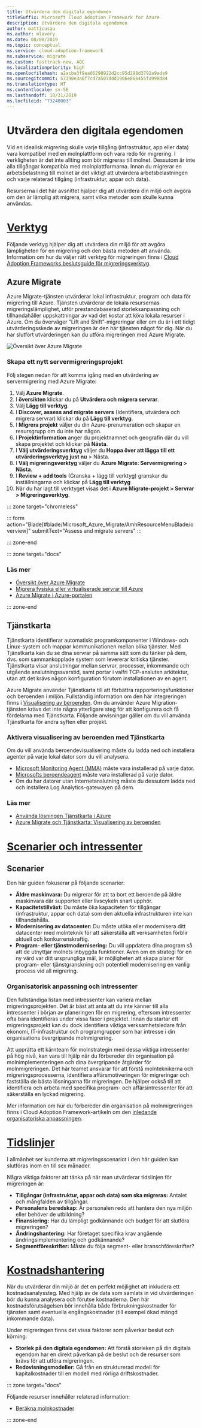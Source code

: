 ```yaml
---
title: Utvärdera den digitala egendomen
titleSuffix: Microsoft Cloud Adoption Framework for Azure
description: Utvärdera den digitala egendomen
author: matticusau
ms.author: mlavery
ms.date: 08/08/2019
ms.topic: conceptual
ms.service: cloud-adoption-framework
ms.subservice: migrate
ms.custom: fasttrack-new, AQC
ms.localizationpriority: high
ms.openlocfilehash: a2acba3f9aa06298922d2cc95d298d3792a9ada9
ms.sourcegitcommit: 57390e3a6f7cd7a507ddd1906e866455fa998d84
ms.translationtype: HT
ms.contentlocale: sv-SE
ms.lasthandoff: 10/31/2019
ms.locfileid: "73240003"
---
```

# <a name="assess-the-digital-estate"></a>Utvärdera den digitala egendomen

Vid en idealisk migrering skulle varje tillgång (infrastruktur, app eller data) vara kompatibel med en molnplattform och vara redo för migrering. I verkligheten är det inte allting som bör migreras till molnet. Dessutom är inte alla tillgångar kompatibla med molnplattformarna. Innan du migrerar en arbetsbelastning till molnet är det viktigt att utvärdera arbetsbelastningen och varje relaterad tillgång (infrastruktur, appar och data).

Resurserna i det här avsnittet hjälper dig att utvärdera din miljö och avgöra om den är lämplig att migrera, samt vilka metoder som skulle kunna användas.

<!-- markdownlint-disable MD025 -->

# <a name="toolstabtools"></a>[Verktyg](#tab/Tools)

Följande verktyg hjälper dig att utvärdera din miljö för att avgöra lämpligheten för en migrering och den bästa metoden att använda. Information om hur du väljer rätt verktyg för migreringen finns i [Cloud Adoption Frameworks beslutsguide för migreringsverktyg](../../decision-guides/migrate-decision-guide/index.md).

## <a name="azure-migrate"></a>Azure Migrate

Azure Migrate-tjänsten utvärderar lokal infrastruktur, program och data för migrering till Azure. Tjänsten utvärderar de lokala resursernas migreringslämplighet, utför prestandabaserad storleksanpassning och tillhandahåller uppskattningar av vad det kostar att köra lokala resurser i Azure. Om du överväger ”Lift and Shift”-migreringar eller om du är i ett tidigt utvärderingsskede av migreringen är den här tjänsten något för dig. När du har slutfört utvärderingen kan du utföra migreringen med Azure Migrate.

![Översikt över Azure Migrate](./media/assess/azuremigrate-overview-1.png)

### <a name="create-a-new-server-migration-project"></a>Skapa ett nytt servermigreringsprojekt

Följ stegen nedan för att komma igång med en utvärdering av servermigrering med Azure Migrate:

1. Välj **Azure Migrate**.
1. I **översikten** klickar du på **Utvärdera och migrera servrar**.
1. Välj **Lägg till verktyg**.
1. I **Discover, assess and migrate servers** (Identifiera, utvärdera och migrera servrar) klickar du på **Lägg till verktyg**.
1. I **Migrera projekt** väljer du din Azure-prenumeration och skapar en resursgrupp om du inte har någon.
1. I **Projektinformation** anger du projektnamnet och geografin där du vill skapa projektet och klickar på **Nästa**.
1. I **Välj utvärderingsverktyg** väljer du **Hoppa över att lägga till ett utvärderingsverktyg just nu** > Nästa.
1. I **Välj migreringsverktyg** väljer du  **Azure Migrate: Servermigrering > Nästa**.
1. I **Review + add tools** (Granska + lägg till verktyg)
granskar du inställningarna och klickar på **Lägg till verktyg**
1. När du har lagt till verktyget visas det i **Azure Migrate-projekt > Servrar > Migreringsverktyg**.

::: zone target="chromeless"

::: form action="Blade[#blade/Microsoft_Azure_Migrate/AmhResourceMenuBlade/overview]" submitText="Assess and migrate servers" :::

::: zone-end

::: zone target="docs"

### <a name="learn-more"></a>Läs mer

- [Översikt över Azure Migrate](https://docs.microsoft.com/azure/migrate/migrate-services-overview)
- [Migrera fysiska eller virtualiserade servrar till Azure](https://docs.microsoft.com/azure/migrate/tutorial-migrate-physical-virtual-machines)
- [Azure Migrate i Azure-portalen](https://portal.azure.com/#blade/Microsoft_Azure_Migrate/AmhResourceMenuBlade/overview)

::: zone-end

## <a name="service-map"></a>Tjänstkarta

Tjänstkarta identifierar automatiskt programkomponenter i Windows- och Linux-system och mappar kommunikationen mellan olika tjänster. Med Tjänstkarta kan du se dina servrar på samma sätt som du tänker på dem, dvs. som sammankopplade system som levererar kritiska tjänster. Tjänstkarta visar anslutningar mellan servrar, processer, inkommande och utgående anslutningssvarstid, samt portar i valfri TCP-ansluten arkitektur, utan att det krävs någon konfiguration förutom installationen av en agent.

Azure Migrate använder Tjänstkarta till att förbättra rapporteringsfunktioner och beroenden i miljön. Fullständig information om den här integreringen finns i [Visualisering av beroenden](https://docs.microsoft.com/azure/migrate/concepts-dependency-visualization). Om du använder Azure Migration-tjänsten krävs det inte några ytterligare steg för att konfigurera och få fördelarna med Tjänstkarta. Följande anvisningar gäller om du vill använda Tjänstkarta för andra syften eller projekt.

### <a name="enable-dependency-visualization-using-service-map"></a>Aktivera visualisering av beroenden med Tjänstkarta

Om du vill använda beroendevisualisering måste du ladda ned och installera agenter på varje lokal dator som du vill analysera.

- [Microsoft Monitoring Agent (MMA)](https://docs.microsoft.com/azure/log-analytics/log-analytics-agent-windows) måste vara installerad på varje dator.
- [Microsofts beroendeagent](https://docs.microsoft.com/azure/azure-monitor/insights/vminsights-enable-hybrid-cloud#install-the-dependency-agent-on-windows) måste vara installerad på varje dator.
- Om du har datorer utan Internetanslutning måste du dessutom ladda ned och installera Log Analytics-gatewayen på dem.

<!-- markdownlint-disable MD024 -->

### <a name="learn-more"></a>Läs mer

- [Använda lösningen Tjänstkarta i Azure](https://docs.microsoft.com/azure/azure-monitor/insights/service-map)
- [Azure Migrate och Tjänstkarta: Visualisering av beroenden](https://docs.microsoft.com/azure/migrate/concepts-dependency-visualization)

# <a name="scenarios-and-stakeholderstabscenarios"></a>[Scenarier och intressenter](#tab/Scenarios)

## <a name="scenarios"></a>Scenarier

Den här guiden fokuserar på följande scenarier:

- **Äldre maskinvara:** Du migrerar för att ta bort ett beroende på äldre maskinvara där supporten eller livscykeln snart upphör.
- **Kapacitetstillväxt:** Du måste öka kapaciteten för tillgångar (infrastruktur, appar och data) som den aktuella infrastrukturen inte kan tillhandahålla.
- **Modernisering av datacenter:** Du måste utöka eller modernisera ditt datacenter med molnteknik för att säkerställa att verksamheten förblir aktuell och konkurrenskraftig.
- **Program- eller tjänstmodernisering:** Du vill uppdatera dina program så att de utnyttjar molnets inbyggda funktioner. Även om en strategi för en ny värd var ditt ursprungliga mål, är möjligheten att skapa planer för program- eller tjänstgranskning och potentiell modernisering en vanlig process vid all migrering.

### <a name="organizational-alignment-and-stakeholders"></a>Organisatorisk anpassning och intressenter

Den fullständiga listan med intressenter kan variera mellan migreringsprojekten. Det är bäst att anta att du inte känner till alla intressenter i början av planeringen för en migrering, eftersom intressenter ofta bara identifieras under vissa faser i projektet. Innan du startar ett migreringsprojekt kan du dock identifiera viktiga verksamhetsledare från ekonomi, IT-infrastruktur och programgrupper som har intresse i din organisations övergripande molnmigrering.

Att upprätta ett kärnteam för molnstrategin med dessa viktiga intressenter på hög nivå, kan vara till hjälp när du förbereder din organisation på molnimplementeringen och dina övergripande åtgärder för molnmigreringen. Det här teamet ansvarar för att förstå molnteknikerna och migreringsprocesserna, identifiera affärsmotiveringen för migreringar och fastställa de bästa lösningarna för migreringen. De hjälper också till att identifiera och arbeta med specifika program- och affärsintressenter för att säkerställa en lyckad migrering.

Mer information om hur du förbereder din organisation på molnmigreringen finns i Cloud Adoption Framework-artikeln om den [inledande organisatoriska anpassningen](../../plan/initial-org-alignment.md).

# <a name="timelinestabtimelines"></a>[Tidslinjer](#tab/Timelines)

I allmänhet ser kunderna att migreringsscenariot i den här guiden kan slutföras inom en till sex månader.

Några viktiga faktorer att tänka på när man utvärderar tidslinjen för migreringen är:

- **Tillgångar (infrastruktur, appar och data) som ska migreras:** Antalet och mångfalden av tillgångar.
- **Personalens beredskap:** Är personalen redo att hantera den nya miljön eller behöver de utbildning?
- **Finansiering:** Har du lämpligt godkännande och budget för att slutföra migreringen?
- **Ändringshantering:** Har företaget specifika krav angående ändringsimplementering och godkännande?
- **Segmentföreskrifter:** Måste du följa segment- eller branschföreskrifter?

# <a name="cost-managementtabmanagecost"></a>[Kostnadshantering](#tab/ManageCost)

När du utvärderar din miljö är det en perfekt möjlighet att inkludera ett kostnadsanalyssteg. Med hjälp av de data som samlats in vid utvärderingen bör du kunna analysera och förutse kostnaderna. Den här kostnadsförutsägelsen bör innehålla både förbrukningskostnader för tjänsten samt eventuella engångskostnader (till exempel ökad mängd inkommande data).

Under migreringen finns det vissa faktorer som påverkar beslut och körning:

- **Storlek på den digitala egendomen:** Att förstå storleken på din digitala egendom har en direkt påverkan på de beslut och de resurser som krävs för att utföra migreringen.
- **Redovisningsmodeller:** Gå från en strukturerad modell för kapitalkostnader till en modell med rörliga driftskostnader.

::: zone target="docs"

Följande resurser innehåller relaterad information:

- [Beräkna molnkostnader](../migration-considerations/assess/estimate.md)

::: zone-end
